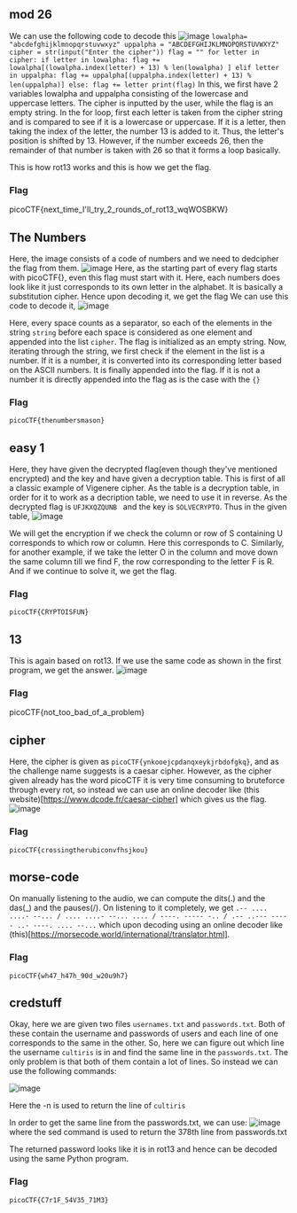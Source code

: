 ## mod 26

We can use the following code to decode this
![image](https://github.com/kua23/picoCTF/assets/61975172/e8138814-dbd2-4888-9a15-6e8c156229ab)
`lowalpha= "abcdefghijklmnopqrstuvwxyz"
uppalpha = "ABCDEFGHIJKLMNOPQRSTUVWXYZ"
cipher = str(input("Enter the cipher"))
flag = ""
for letter in cipher:
    if letter in lowalpha:
        flag += lowalpha[(lowalpha.index(letter) + 13) % len(lowalpha) ]
    elif letter in uppalpha:
        flag += uppalpha[(uppalpha.index(letter) + 13) % len(uppalpha)]
    else:
        flag += letter
print(flag)`
In this, we first have 2 variables lowalpha and uppalpha consisting of the lowercase and uppercase letters. The cipher is inputted by the user, while the flag is an empty string. 
In the for loop, first each letter is taken from the cipher string and is compared to see if it is a lowercase or uppercase. If it is a letter, then taking the index of the letter, the number 13 is added to it. Thus, the letter's position is shifted by 13. However, if the number exceeds 26, then the remainder of that number is taken with 26 so that it forms a loop basically.

This is how rot13 works and this is how we get the flag.

### Flag
picoCTF{next_time_I'll_try_2_rounds_of_rot13_wqWOSBKW}

## The Numbers

Here, the image consists of a code of numbers and we need to dedcipher the flag from them. 
![image](https://github.com/kua23/picoCTF/assets/61975172/97b5986e-9c46-4346-ab07-d830cf5fb57a)
Here, as the starting part of every flag starts with picoCTF{}, even this flag must start with it. Here, each numbers does look like it just corresponds to its own letter in the alphabet. It is basically a substitution cipher. Hence upon decoding it, we get the flag
We can use this code to decode it,
![image](https://github.com/kua23/picoCTF/assets/61975172/43c2a843-b701-4611-93b4-ff11f227f6f5)

Here, every space counts as a separator, so each of the elements in the string `string` before each space is considered as one element and appended into the list `cipher`. The flag is initialized as an empty string. Now, iterating through the string, we first check if the element in the list is a number. If it is a number, it is converted into its corresponding letter based on the ASCII numbers. It is finally appended into the flag. If it is not a number it is directly appended into the flag as is the case with the `{}`


### Flag
`picoCTF{thenumbersmason}`

## easy 1

Here, they have given the decrypted flag(even though they've mentioned encrypted) and the key and have given a decryption table. This is first of all a classic example of Vigenere cipher. As the table is a decryption table, in order for it to work as a decription table, we need to use it in reverse. As the decrypted flag is `UFJKXQZQUNB ` and the key is `SOLVECRYPTO`. Thus in the given table,
![image](https://github.com/kua23/picoCTF/assets/61975172/ff1278cf-0d4b-43ec-84d0-5c11d727c733)

We will get the encryption if we check the column or row of S containing U corresponds to which row or column. Here this corresponds to C. Similarly, for another example, if we take the letter O in the column and move down the same column till we find F, the row corresponding to the letter F is R. And if we continue to solve it, we get the flag. 

### Flag
`picoCTF{CRYPTOISFUN}`

## 13

This is again based on rot13. If we use the same code as shown in the first program, we get the answer.
![image](https://github.com/kua23/picoCTF/assets/61975172/656fdcc8-8105-4314-89d6-1b1f24fd61de)



### Flag

picoCTF{not_too_bad_of_a_problem}

## cipher

Here, the cipher is given as `picoCTF{ynkooejcpdanqxeykjrbdofgkq}`, and as the challenge name suggests is a caesar cipher. However, as the cipher given already has the word picoCTF it is very time consuming to bruteforce through every rot, so instead we can use an online decoder like (this website)[https://www.dcode.fr/caesar-cipher] which gives us the flag. 
![image](https://github.com/kua23/picoCTF/assets/61975172/9eebf85a-60ec-4606-a3a9-8e274bcf3f54)

### Flag
`picoCTF{crossingtherubiconvfhsjkou}`

## morse-code

On manually listening to the audio, we can compute the dits(.) and the das(_) and the pauses(/). On listening to it completely, we get
`.-- .... ....- --... / .... ....- --... .... / ----. ----- -.. / .-- ..--- ----- ..- ----. .... --...` which upon decoding using an online decoder like (this)[https://morsecode.world/international/translator.html].

### Flag
`picoCTF{wh47_h47h_90d_w20u9h7}`

## credstuff

Okay, here we are given two files `usernames.txt` and `passwords.txt`. Both of these contain the username and passwords of users and each line of one corresponds to the same in the other. So, here we can figure out which line the username `cultiris` is in and find the same line in the `passwords.txt`. The only problem is that both of them contain a lot of lines. So instead we can use the following commands:

![image](https://github.com/kua23/picoCTF/assets/61975172/c56d1b26-15ff-4ba7-bf61-4de45fa6d28e)

Here the -n is used to return the line of `cultiris`

In order to get the same line from the passwords.txt, we can use:
![image](https://github.com/kua23/picoCTF/assets/61975172/8a73a972-9b6e-4821-a529-fa3de6c9bc5a)
where the sed command is used to return the 378th line from passwords.txt

The returned password looks like it is in rot13 and hence can be decoded using the same Python program.

### Flag
`picoCTF{C7r1F_54V35_71M3}`









